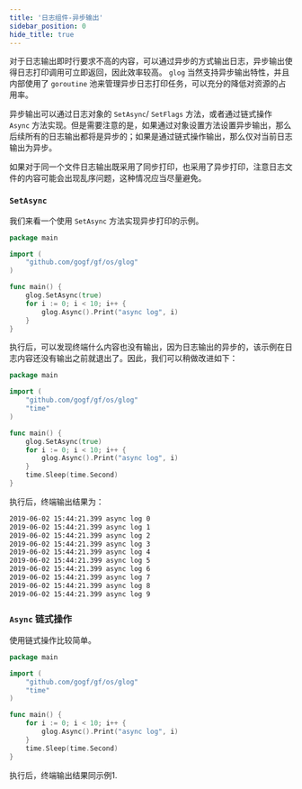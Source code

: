 ```yaml
---
title: '日志组件-异步输出'
sidebar_position: 0
hide_title: true
---
```


对于日志输出即时行要求不高的内容，可以通过异步的方式输出日志，异步输出使得日志打印调用可立即返回，因此效率较高。 `glog` 当然支持异步输出特性，并且内部使用了 `goroutine` 池来管理异步日志打印任务，可以充分的降低对资源的占用率。

异步输出可以通过日志对象的 `SetAsync`/ `SetFlags` 方法，或者通过链式操作 `Async` 方法实现。但是需要注意的是，如果通过对象设置方法设置异步输出，那么后续所有的日志输出都将是异步的；如果是通过链式操作输出，那么仅对当前日志输出为异步。

如果对于同一个文件日志输出既采用了同步打印，也采用了异步打印，注意日志文件的内容可能会出现乱序问题，这种情况应当尽量避免。

### `SetAsync`

我们来看一个使用 `SetAsync` 方法实现异步打印的示例。

```go
package main

import (
	"github.com/gogf/gf/os/glog"
)

func main() {
	glog.SetAsync(true)
	for i := 0; i < 10; i++ {
		glog.Async().Print("async log", i)
	}
}

```

执行后，可以发现终端什么内容也没有输出，因为日志输出的异步的，该示例在日志内容还没有输出之前就退出了。因此，我们可以稍做改进如下：

```go
package main

import (
	"github.com/gogf/gf/os/glog"
	"time"
)

func main() {
	glog.SetAsync(true)
	for i := 0; i < 10; i++ {
		glog.Async().Print("async log", i)
	}
	time.Sleep(time.Second)
}

```

执行后，终端输出结果为：

```html
2019-06-02 15:44:21.399 async log 0
2019-06-02 15:44:21.399 async log 1
2019-06-02 15:44:21.399 async log 2
2019-06-02 15:44:21.399 async log 3
2019-06-02 15:44:21.399 async log 4
2019-06-02 15:44:21.399 async log 5
2019-06-02 15:44:21.399 async log 6
2019-06-02 15:44:21.399 async log 7
2019-06-02 15:44:21.399 async log 8
2019-06-02 15:44:21.399 async log 9

```

### `Async` 链式操作

使用链式操作比较简单。

```go
package main

import (
	"github.com/gogf/gf/os/glog"
	"time"
)

func main() {
	for i := 0; i < 10; i++ {
		glog.Async().Print("async log", i)
	}
	time.Sleep(time.Second)
}

```

执行后，终端输出结果同示例1.